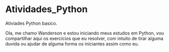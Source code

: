 # Atividades_Python
 Ativiades Python basico.

 Ola, me chamo Wanderson e estou iniciando meus estudos em Python,
 vou compartilhar aqui os exercícios que eu resolver, com intuito de
 tirar alguma duvida ou ajudar de alguma forma os iniciantes assim como eu.
